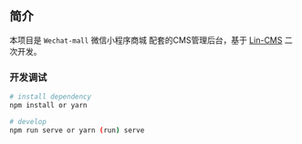 ## 简介

本项目是 `Wechat-mall` 微信小程序商城 配套的CMS管理后台，基于 [Lin-CMS](https://github.com/TaleLin/lin-cms-vue) 二次开发。

### 开发调试

```sh
# install dependency
npm install or yarn

# develop
npm run serve or yarn (run) serve
```
